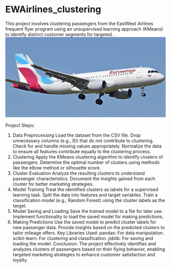 # EWAirlines_clustering
This project involves clustering passengers from the EastWest Airlines frequent flyer program using an unsupervised learning approach (KMeans) to identify distinct customer segments for targeted .
<img src="https://github.com/rpjinu/EWAirlines_clustering/blob/main/EW.jpg" width=1000>


Project Steps:
1. Data Preprocessing
Load the dataset from the CSV file.
Drop unnecessary columns (e.g., ID) that do not contribute to clustering.
Check for and handle missing values appropriately.
Normalize the data to ensure all features contribute equally to the clustering process.
2. Clustering
Apply the KMeans clustering algorithm to identify clusters of passengers.
Determine the optimal number of clusters using methods like the elbow method or silhouette score.
3. Cluster Evaluation
Analyze the resulting clusters to understand passenger characteristics.
Document the insights gained from each cluster for better marketing strategies.
4. Model Training
Treat the identified clusters as labels for a supervised learning task.
Split the data into features and target variables.
Train a classification model (e.g., Random Forest) using the cluster labels as the target.
5. Model Saving and Loading
Save the trained model to a file for later use.
Implement functionality to load the saved model for making predictions.
6. Making Predictions
Use the saved model to predict cluster labels for new passenger data.
Provide insights based on the predicted clusters to tailor mileage offers.
Key Libraries Used:
pandas: For data manipulation.
scikit-learn: For clustering and classification.
joblib: For saving and loading the model.
Conclusion:
The project effectively identifies and analyzes clusters of passengers based on their flying behavior, enabling targeted marketing strategies to enhance customer satisfaction and loyalty.

